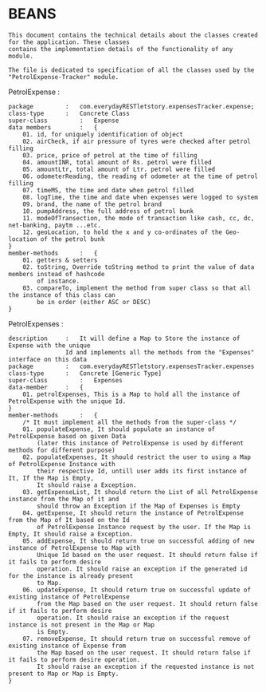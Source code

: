 # BEANS

	This document contains the technical details about the classes created for the application. These classes
	contains the implementation details of the functionality of any module.
	
	The file is dedicated to specification of all the classes used by the "PetrolExpense-Tracker" module.

PetrolExpense :

	package 		: 	com.everydayRESTletstory.expensesTracker.expense;	
	class-type		: 	Concrete Class
	super-class 		: 	Expense
	data members		:	{
		01. id, for uniquely identification of object 
		02. airCheck, if air pressure of tyres were checked after petrol filling
      	03. price, price of petrol at the time of filling
      	04. amountINR, total amount of Rs. petrol were filled
      	05. amountLtr, total amount of Ltr. petrol were filled
     	06. odometerReading, the reading of odometer at the time of petrol filling
     	07. timeMS, the time and date when petrol filled
     	08. logTime, the time and date when expenses were logged to system
     	09. brand, the name of the petrol brand
     	10. pumpAddress, the full address of petrol bunk
     	11. modeOfTransection, the mode of transaction like cash, cc, dc, net-banking, paytm ...etc.
     	12. geoLocation, to hold the x and y co-ordinates of the Geo-location of the petrol bunk
	}
	member-methods		:	{
		01. getters & setters
		02. toString, Override toString method to print the value of data members instead of hashcode 
			of instance.
		03. compareTo, implement the method from super class so that all the instance of this class can
			be in order (either ASC or DESC)
    }

	
PetrolExpenses :

	description		:	It will define a Map to Store the instance of Expense with the unique 
					Id and implements all the methods from the "Expenses" interface on this data 
	package			:	com.everydayRESTletstory.expensesTracker.expenses
	class-type		:	Concrete [Generic Type]
	super-class 		:	Expenses
	data-member		:	{
		01. petrolExpenses, This is a Map to hold all the instance of PetrolExpense with the unique Id. 
	}
	member-methods		:	{
		/* It must implement all the methods from the super-class */
		01. populateExpense, It should populate an instance of PetrolExpense based on given Data
			(later this instance of PetrolExpense is used by different methods for different purpose)
		02. populateExpenses, It should restrict the user to using a Map of PetrolExpense Instance with 
			their respective Id, untill user adds its first instance of It, If the Map is Empty, 
			It should raise a Exception.
		03. getExpenseList, It should return the List of all PetrolExpense instance from the Map of it and
			should throw an Exception if the Map of Expenses is Empty
		04. getExpense, It should return the instance of PetrolExpense from the Map of It based on the Id 
			of PetrolExpense Instance request by the user. If the Map is Empty, It should raise a Exception.
		05. addExpense, It should return true on successful adding of new instance of PetrolExpense to Map with
			Unique Id based on the user request. It should return false if it fails to perform desire 
			operation. It should raise an exception if the generated id for the instance is already present
			to Map.
		06. updateExpense, It should return true on successful update of existing instance of PetrolExpense
			from the Map based on the user request. It should return false if it fails to perform desire 
			operation. It should raise an exception if the request instance is not present in the Map or Map 
			is Empty.
		07. removeExpense, It should return true on successful remove of existing instance of Expense from 
			the Map based on the user request. It should return false if it fails to perform desire operation.
			It should raise an exception if the requested instance is not present to Map or Map is Empty.
	}
